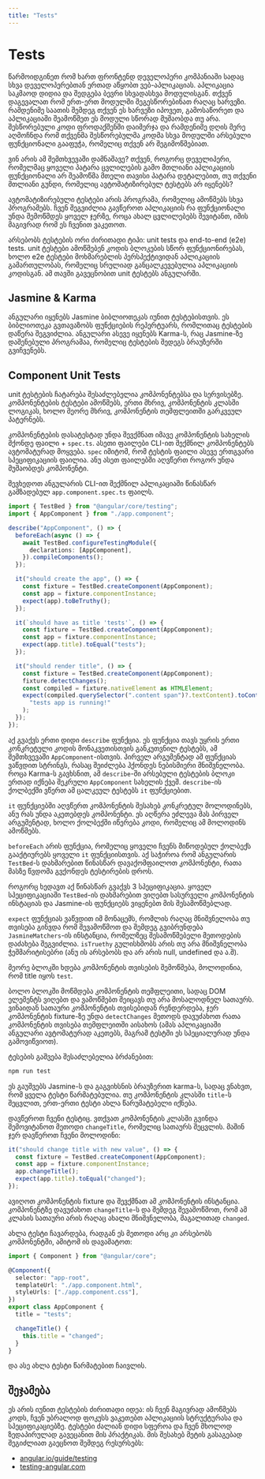 ```yaml
---
title: "Tests"
---
```


# Tests

წარმოიდგინეთ რომ ხართ ფრონტენდ დეველოპერი კომპანიაში სადაც
სხვა დეველოპერებთან ერთად აწყობთ ვებ-აპლიკაციას. აპლიკაცია საკმაოდ
დიდია და შედგება ბევრი სხვადასხვა მოდულისგან. თქვენ დაგევალათ
რომ ერთ-ერთ მოდულში შეგესწორებინათ რაღაც ხარვეზი. რამდენიმე
საათის შემდეგ თქვენ ეს ხარვეზი იპოვეთ, გამოსაწორეთ და აპლიკაციაში
შეამოწმეთ ეს მოდული სწორად მუშაობდა თუ არა. შესწორებული კოდი
ფროდაქშენში დაიმერჯა და რამდენიმე დღის მერე აღმოჩნდა რომ თქვენმა
შესწორებულმა კოდმა სხვა მოდულში არსებული ფუნქციონალი გააფუჭა,
რომელიც თქვენ არ შეგიმოწმებიათ.

ვინ არის ამ შემთხვევაში დამნაშავე? თქვენ, როგორც დეველიპერი, რომელმაც
ყოველი პატარა ცვლილების გამო მთლიანი აპლიკაციის ფუნქციონალი არ შეამოწმა
მთელი თავისი პატარა დეტალებით, თუ თქვენი მთლიანი გუნდი, რომელიც
ავტომატიზირებულ ტესტებს არ იყენებს?

ავტომატიზირებული ტესტები არის პროგრამა, რომელიც ამოწმებს სხვა
პროგრამებს. ჩვენ შეგვიძლია გავწეროთ აპლიკაციის რა ფუნქციონალი უნდა
შემოწმდეს ყოველ ჯერზე, როცა ახალ ცვლილებებს შევიტანთ, იმის მაგივრად
რომ ეს ჩვენით ვაკეთოთ.

არსებობს ტესტების ორი ძირითადი ტიპი: unit tests და end-to-end (e2e) tests.
unit ტესტები ამოწმებენ კოდის ბლოკების სწორ ფუნქციონირებას, ხოლო e2e ტესტები
მოხმარებლის პერსპექტივიდან აპლიკაციის გამართულობას, რომელიც სრულიად
განცალკევებულია აპლიკაციის კოდისგან. ამ თავში გავეცნობით unit ტესტებს
ანგულარში.

## Jasmine & Karma

ანგულარი იყენებს Jasmine ბიბლიოთეკას იუნით ტესტებისთვის. ეს ბიბლიოთეკა გვთავაზობს
ფუნქციების რეპერტუარს, რომლითაც ტესტების დაწერა შეგვიძლია. ანგულარი ასევე იყენებს
Karma-ს, რაც Jasmine-ზე დაშენებული პროგრამაა, რომელიც ტესტების შედეგს ბრაუზერში
გვიჩვენებს.

## Component Unit Tests

unit ტესტების ჩატარება შესაძლებელია კომპონენტებსა და სერვისებზე. კომპონენტების
ტესტები ამოწმებს, ერთი მხრივ, კომპონენტის კლასში ლოგიკას, ხოლო მეორე მხრივ,
კომპონენტის თემფლეითში გარკვეულ პატერნებს.

კომპონენტების დასატესტად უნდა შევქმნათ იმავე კომპონენტის სახელის მქონდე ფაილი
\+ `spec.ts`. ასეთი ფაილები CLI-ით შექმნილ კომპონენტებს ავტომატურად მოყვება.
`spec` იმიტომ, რომ ტესტის ფაილი ასევე ერთგვარი სპეციფიკაციის ფაილია. ანუ
ასეთ ფაილებში აღვწერთ როგორ უნდა მუშაობდეს კომპონენტი.

შევხედოთ ანგულარის CLI-ით შექმნილ აპლიკაციაში წინასწარ გამზადებულ `app.component.spec.ts`
ფაილს.

```ts
import { TestBed } from "@angular/core/testing";
import { AppComponent } from "./app.component";

describe("AppComponent", () => {
  beforeEach(async () => {
    await TestBed.configureTestingModule({
      declarations: [AppComponent],
    }).compileComponents();
  });

  it("should create the app", () => {
    const fixture = TestBed.createComponent(AppComponent);
    const app = fixture.componentInstance;
    expect(app).toBeTruthy();
  });

  it(`should have as title 'tests'`, () => {
    const fixture = TestBed.createComponent(AppComponent);
    const app = fixture.componentInstance;
    expect(app.title).toEqual("tests");
  });

  it("should render title", () => {
    const fixture = TestBed.createComponent(AppComponent);
    fixture.detectChanges();
    const compiled = fixture.nativeElement as HTMLElement;
    expect(compiled.querySelector(".content span")?.textContent).toContain(
      "tests app is running!"
    );
  });
});
```

აქ გვაქვს ერთი დიდი `describe` ფუნქცია. ეს ფუნქცია თავს უყრის ერთი კონკრეტული
კოდის მონაკვეთისთვის განკუთვნილ ტესტებს, ამ შემთხვევაში `AppComponent`-ისთვის.
პირველ არგუმენტად ამ ფუნქციას ვაწვდით სტრინგს, რასაც შეიძლება ჰქონდეს ნებისმიერი
მნიშვნელობა. როცა Karma-ს გავხსნით, ამ `describe`-ში არსებული ტესტების ბლოკი
ერთად იქნება შეკრული `AppComponent` სახელის ქვეშ. `describe`-ის ქოლბექში ვწერთ
ამ ცალკეულ ტესტებს `it` ფუნქციებით.

`it` ფუნქციებში აღვწერთ კომპონენტის შესახებ კონკრეტულ მოლოდინებს, ანუ რას
უნდა აკეთებდეს კომპონენტი. ეს აღწერა ეძლევა მას პირველ არგუმენტად, ხოლო ქოლბექში
იწერება კოდი, რომელიც ამ მოლოდინს ამოწმებს.

`beforeEach` არის ფუნქცია, რომელიც ყოველი ჩვენს მიწოდებულ ქოლბექს გააქტიურებს ყოველი
`it` ფუნქციისთვის. აქ საჭიროა რომ ანგულარის `TestBed`-ს დახმარებით წინასწარ
დავაქომფაილოთ კომპონენტი, რათა მასზე წვდომა გვქონდეს ტესტირების დროს.

როგორც ხედავთ აქ წინასწარ გვაქვს 3 სპეციფიკაცია. ყოველ სპეციფიკაციაში `TestBed`-ის
დახმარებით ვიღებთ სასურველი კომპონენტის ინსტაციას და Jasmine-ის ფუნქციებს ვიყენებთ
მის შესამოწმებლად.

`expect` ფუნქციას ვაწვდით იმ მონაცემს, რომლის რაღაც მნიშვნელობა თუ თვისება გინვდა
რომ შევამოწმოთ და შემდეგ გვიბრუნდება `JasmineMatchers`-ის ინსტანცია, რომელზეც
შესამოწმებელი მეთოდების დაძახება შეგვიძლია. `isTruethy` გულისხმობს არის თუ არა
მნიშვნელობა ჭეშმარიტისებრი (ანუ ის არსებობს და არ არის null, undefined და ა.შ).

მეორე ბლოკში ხდება კომპონენტის თვისების შემოწმება, მოლოდინია, რომ title
იყოს `test`.

ბოლო ბლოკში მოწმდება კომპონენტის თემფლეითი, სადაც DOM ელემენტს ვიღებთ
და ვამოწმებთ შეიცავს თუ არა მოსალოდნელ სათაურს. ვინაიდან სათაური კომპონენტის
თვისებიდან რენდერდება, ჯერ კომპონენტის fixture-ზე უნდა `detectChanges` მეთოდს
დავუძახოთ რათა კომპონენტის თვისება თემფლეითში აისახოს (ამას აპლიკაციაში ანგულარი
ავტომატურად აკეთებს, მაგრამ ტესტში ეს სპეციალურად უნდა გამოვიწვიოთ).

ტესების გაშვება შესაძლებელია ბრძანებით:

```sh
npm run test
```

ეს გაუშვებს Jasmine-ს და გაგვიხსნის ბრაუზერით karma-ს, სადაც ვნახვთ, რომ ყველა ტესტი
წარმატებულია. თუ კომპონენტის კლასში `title`-ს შეცვლით, ერთ-ერთი ტესტი ახლა
წარუმატებელი იქნება.

დავწეროთ ჩვენი ტესტიც. ვთქვათ კომპონენტის კლასში გვინდა შემოვიტანოთ მეთოდი `changeTitle`,
რომელიც სათაურს შეცვლის. მაშინ ჯერ დავწეროთ ჩვენი მოლოდინი:

```ts
it("should change title with new value", () => {
  const fixture = TestBed.createComponent(AppComponent);
  const app = fixture.componentInstance;
  app.changeTitle();
  expect(app.title).toEqual("changed");
});
```

ავიღოთ კომპონენტის fixture და შევქმნათ ამ კომპონენტის ინსტანცია. კომპონენტზე
დავუძახოთ `changeTitle`-ს და შემდეგ შევამოწმოთ, რომ ამ კლასის სათაური არის
რაღაც ახალი მნიშვნელობა, მაგალითად `changed`.

ახლა ტესტი ჩავარდება, რადგან ეს მეთოდი არც კი არსებობს კომპონენტში, ამიტომ ის დავამატოთ:

```ts
import { Component } from "@angular/core";

@Component({
  selector: "app-root",
  templateUrl: "./app.component.html",
  styleUrls: ["./app.component.css"],
})
export class AppComponent {
  title = "tests";

  changeTitle() {
    this.title = "changed";
  }
}
```

და ასე ახლა ტესტი წარმატებით ჩაივლის.

## შეჯამება

ეს არის იუნით ტესტების ძირითადი იდეა: ის ჩვენ მაგივრად ამოწმებს კოდს, ჩვენ უბრალოდ
ფოკუსს ვაკეთებთ აპლიკაციის სტრუქტურასა და სპეციფიკაციებზე. ტესტები ძალიან დიდი სფეროა
და ჩვენ მხოლოდ ზედაპირულად გავეცანით მის პრაქტიკას. მის შესახებ მეტის გასაგებად შეგიძლიათ
გაეცნოთ შემდეგ რესურსებს:

- [angular.io/guide/testing](https://angular.io/guide/testing)
- [testing-angular.com](https://testing-angular.com/)
